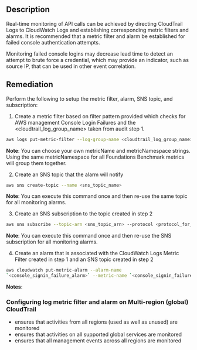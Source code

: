 ## Description

Real-time monitoring of API calls can be achieved by directing CloudTrail Logs to CloudWatch Logs and establishing corresponding metric filters and alarms. It is recommended that a metric filter and alarm be established for failed console authentication attempts.

Monitoring failed console logins may decrease lead time to detect an attempt to brute force a credential, which may provide an indicator, such as source IP, that can be used in other event correlation.

## Remediation

Perform the following to setup the metric filter, alarm, SNS topic, and subscription:

1. Create a metric filter based on filter pattern provided which checks for AWS management Console Login Failures and the <cloudtrail_log_group_name> taken from audit step 1.

```bash
aws logs put-metric-filter --log-group-name <cloudtrail_log_group_name> -- filter-name `<console_signin_failure_metric>` --metric-transformations metricName= `<console_signin_failure_metric>`,metricNamespace='CISBenchmark',metricValue=1 --filter-pattern '{ ($.eventName = ConsoleLogin) && ($.errorMessage = "Failed authentication") }'
```

**Note**: You can choose your own metricName and metricNamespace strings. Using the same metricNamespace for all Foundations Benchmark metrics will group them together.

2. Create an SNS topic that the alarm will notify

```bash
aws sns create-topic --name <sns_topic_name>
```

**Note**: You can execute this command once and then re-use the same topic for all monitoring alarms.

3. Create an SNS subscription to the topic created in step 2

```bash
aws sns subscribe --topic-arn <sns_topic_arn> --protocol <protocol_for_sns> - -notification-endpoint <sns_subscription_endpoints>
```

**Note**: You can execute this command once and then re-use the SNS subscription for all monitoring alarms.

4. Create an alarm that is associated with the CloudWatch Logs Metric Filter created in step 1 and an SNS topic created in step 2

```bash
aws cloudwatch put-metric-alarm --alarm-name
`<console_signin_failure_alarm>` --metric-name `<console_signin_failure_metric>` --statistic Sum --period 300 --threshold 1 --comparison-operator GreaterThanOrEqualToThreshold --evaluation-periods 1 -- namespace 'CISBenchmark' --alarm-actions <sns_topic_arn>
```

**Notes**:

### Configuring log metric filter and alarm on Multi-region (global) CloudTrail

   - ensures that activities from all regions (used as well as unused) are monitored
   - ensures that activities on all supported global services are monitored
   - ensures that all management events across all regions are monitored
